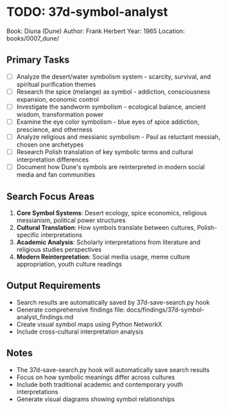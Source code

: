 # TODO: 37d-symbol-analyst
Book: Diuna (Dune)
Author: Frank Herbert
Year: 1965
Location: books/0007_dune/

## Primary Tasks
- [ ] Analyze the desert/water symbolism system - scarcity, survival, and spiritual purification themes
- [ ] Research the spice (melange) as symbol - addiction, consciousness expansion, economic control
- [ ] Investigate the sandworm symbolism - ecological balance, ancient wisdom, transformation power
- [ ] Examine the eye color symbolism - blue eyes of spice addiction, prescience, and otherness
- [ ] Analyze religious and messianic symbolism - Paul as reluctant messiah, chosen one archetypes
- [ ] Research Polish translation of key symbolic terms and cultural interpretation differences
- [ ] Document how Dune's symbols are reinterpreted in modern social media and fan communities

## Search Focus Areas
1. **Core Symbol Systems**: Desert ecology, spice economics, religious messianism, political power structures
2. **Cultural Translation**: How symbols translate between cultures, Polish-specific interpretations
3. **Academic Analysis**: Scholarly interpretations from literature and religious studies perspectives
4. **Modern Reinterpretation**: Social media usage, meme culture appropriation, youth culture readings

## Output Requirements
- Search results are automatically saved by 37d-save-search.py hook
- Generate comprehensive findings file: docs/findings/37d-symbol-analyst_findings.md
- Create visual symbol maps using Python NetworkX
- Include cross-cultural interpretation analysis

## Notes
- The 37d-save-search.py hook will automatically save search results
- Focus on how symbolic meanings differ across cultures
- Include both traditional academic and contemporary youth interpretations
- Generate visual diagrams showing symbol relationships